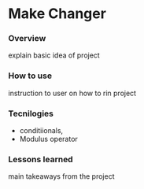 # Make Changer

### Overview

explain basic idea of project

### How to use
instruction to user on how to rin project

### Tecnilogies

* conditiionals,
* Modulus operator

### Lessons learned
main takeaways from the project
